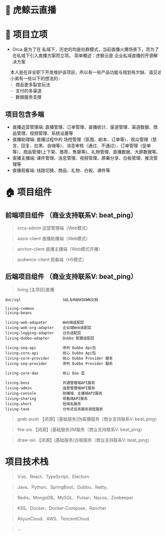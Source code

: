 # 🐳 虎鲸云直播

# 👏 项目立项
- Orca 是为了在 私域下，历史的均是社群模式，当前直播火爆场景下，而为了在私域下引入直播方案而立项。 简单概述：虎鲸云是 企业私域直播的开源解决方案

<pre>
  本人是在非全职下开发维护该项目，所以有一些产品功能与规划有欠缺、请见谅、也欢迎大佬们推荐新的功能，或者提交新的 PR
  小弟有一些以下的想法的:
  - 商品更多裂变玩法
  - 支付的多渠道
  - 数据服务支撑
</pre>


## 项目包含多端

- 直播运营管理端: 直播管理、订单管理、直播统计、渠道管理、渠道数据、商品管理、视频管理、系统设置等
- 直播助理端: 直播过程中的 场控管理（氛围、剧本、订单等）、观众管理（禁言、回复、拉黑、自嗨等）、消息审核（通过、不通过）、订单管理（促单等）、商品管理(上下架、推荐、售罄等)、礼物管理、直播数据、大屏数据等、
- 直播主播端: 课件管理、消息管理、视频管理、屏幕分享、白板管理、推流管理等
- 直播观看端: 线路切换、商品、礼物、白板、课件等

# 🏠 项目组件


## 前端项目组件 （商业支持联系V: beat_ping）
> orca-admin       运营管理端（Web模式）

> assis-client     直播助播端（Web模式）

> anchor-client    直播主播端（Web模式开播）

> audience-client  观看端（H5模式）

## 后端项目组件 （商业支持联系V: beat_ping）

> living             [主项目]直播 
  ``` 
  doc/sql                   SQL与MARKDOWN文档
  
  living-common             
  living-beans
  
  living-web-adapater       Web端适配层
  living-web-org-adapter    企业端Web适配层
  living-logging-adapter    日志适配层
  living-dubbo-adapter      Dubbo 配置适配层
  
  living-seq-api            序列 Dubbo Api包
  living-core-api           核心 Dubbo Api包
  living-core-provider      核心 Dubbo Provider 服务
  living-seq-provider       序列 Dubbo Provider 服务

  living-core-dao           核心 Dao 层
  
  living-boss               开通管理端API服务
  living-admin              运营管理端API服务
  living-console            助播端、主播端API服务
  living-sharing            观看端API服务
  living-short              短域名服务
  living-task               分布式任务服务调度服务

  ```     

> grab-push        【闭源】[基础服务]伪直播服务（商业支持联系V: beat_ping）

> fire-sio         【闭源】[基础服务]IM服务（商业支持联系V: beat_ping）

> draw-sio         【闭源】[基础服务]白板服务（商业支持联系V: beat_ping）



# 项目技术栈

> Vue、React、TypeScript、Electorn

> Java、Python、SpringBoot、Dubbo、Netty、

> Redis、MongoDB、MySQL、Pulsar、Nacos、Zookeeper

> K8S、Docker、Docker-Compose、Rancher

> AliyunCloud、AWS、TencentCloud

> ...


